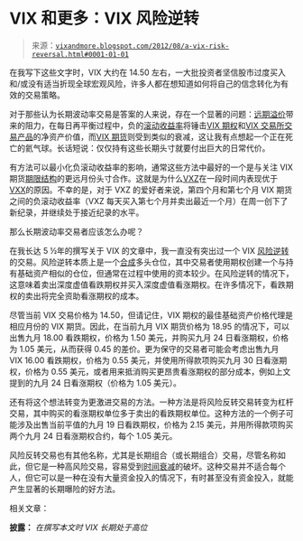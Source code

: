 <!--yml

分类：未分类

date: 2024-05-18 16:25:28

-->

# VIX 和更多：VIX 风险逆转

> 来源：[`vixandmore.blogspot.com/2012/08/a-vix-risk-reversal.html#0001-01-01`](http://vixandmore.blogspot.com/2012/08/a-vix-risk-reversal.html#0001-01-01)

在我写下这些文字时，VIX 大约在 14.50 左右，一大批投资者坚信股市过度买入和/或没有适当折现全球宏观风险，许多人都在想知道如何将自己的信念转化为有效的交易策略。

对于那些认为长期波动率交易是答案的人来说，存在一个显著的问题：[远期溢价](http://vixandmore.blogspot.com/search/label/contango)带来的阻力，在每日再平衡过程中，负的[滚动收益率](http://vixandmore.blogspot.com/search/label/roll%20yield)将锤击[VIX 期权](http://vixandmore.blogspot.com/search/label/VIX%20options)和[VIX 交易所交易产品](http://vixandmore.blogspot.com/search/label/VIX%20ETN)的净资产价值，而[VIX 期货](http://vixandmore.blogspot.com/search/label/VIX%20futures)则受到类似的衰减，这让我有点想起一个正在死亡的氦气球。长话短说：仅仅持有这些长期头寸就要付出巨大的日常代价。

有方法可以最小化负滚动收益率的影响，通常这些方法中最好的一个是与关注 VIX 期货[期限结构](http://vixandmore.blogspot.com/search/label/term%20structure)的更远月份头寸合作。这就是为什么[VXZ](http://vixandmore.blogspot.com/search/label/VXZ)在一段时间内表现优于[VXX](http://vixandmore.blogspot.com/search/label/VXX)的原因。不幸的是，对于 VXZ 的爱好者来说，第四个月和第七个月 VIX 期货之间的负滚动收益率（VXZ 每天买入第七个月并卖出最近一个月）在周一创下了新纪录，并继续处于接近纪录的水平。

那么长期波动率交易者应该怎么办呢？

在我长达 5 ½年的撰写关于 VIX 的文章中，我一直没有突出过一个 VIX [风险逆转](http://vixandmore.blogspot.com/search/label/risk%20reversal)的交易。风险逆转本质上是一个[合成](http://vixandmore.blogspot.com/search/label/synthetic)多头仓位，其中交易者使用期权创建一个与持有基础资产相似的仓位，但通常在过程中使用的资本较少。在风险逆转的情况下，这意味着卖出深度虚值看跌期权并买入深度虚值看涨期权。在许多情况下，看跌期权的卖出将完全资助看涨期权的成本。

尽管当前 VIX 交易价格为 14.50，但请记住，VIX 期权的最佳基础资产价格代理是相应月份的 VIX 期货。因此，在当前九月 VIX 期货价格为 18.95 的情况下，可以出售九月 18.00 看跌期权，价格为 1.50 美元，并购买九月 24 日看涨期权，价格为 1.05 美元，从而获得 0.45 的差价。更为保守的交易者可能会考虑出售九月 VIX 16.00 看跌期权，价格为 0.55 美元，并使用所得款项购买九月 30 日看涨期权，价格为 0.55 美元，或者用来抵消购买更昂贵看涨期权的部分成本，例如上文提到的九月 24 日看涨期权（价格为 1.05 美元）。

还有将这个想法转变为更激进交易的方法。一种方法是将风险反转交易转变为杠杆交易，其中购买的看涨期权单位多于卖出的看跌期权单位。这种方法的一个例子可能涉及出售当前平值的九月 19 日看跌期权，价格为 2.15 美元，并用所得款项购买两个九月 24 日看涨期权合约，每个 1.05 美元。

风险反转交易也有其他名称，尤其是长期组合（或长期组合）交易，尽管名称如此，但它是一种高风险交易，容易受到[时间衰减](http://vixandmore.blogspot.com/search/label/time%20decay)的破坏。这种交易并不适合每个人，但它可以是一种在没有大量资金投入的情况下，有时甚至没有资金投入，就能产生显著的长期曝险的好方法。

相关文章：

**披露：** *在撰写本文时 VIX 长期处于高位*
